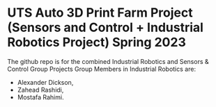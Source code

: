 #  UTS Auto 3D Print Farm Project (Sensors and Control + Industrial Robotics Project) Spring 2023
The github repo is for the combined Industrial Robotics and Sensors & Control Group Projects
Group Members in Industrial Robotics are:
- Alexander Dickson, 
- Zahead Rashidi,
- Mostafa Rahimi.
